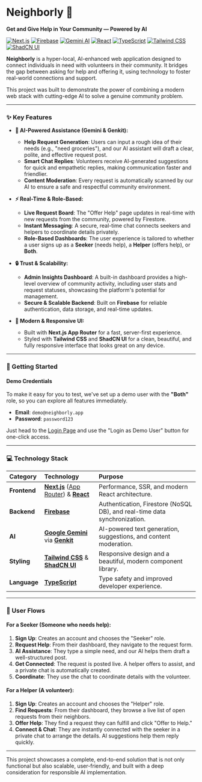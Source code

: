 # Neighborly 🤝

**Get and Give Help in Your Community — Powered by AI**

[![Next.js](https://img.shields.io/badge/Next.js-15.3-black?logo=next.js)](https://nextjs.org/)
[![Firebase](https://img.shields.io/badge/Firebase-Realtime_Backend-orange?logo=firebase)](https://firebase.google.com/)
[![Gemini AI](https://img.shields.io/badge/Google_Gemini-AI_Powered-blue?logo=google&logoColor=white)](https://ai.google/gemini/)
[![React](https://img.shields.io/badge/React-18-blue?logo=react)](https://reactjs.org/)
[![TypeScript](https://img.shields.io/badge/TypeScript-5-blue?logo=typescript)](https://www.typescriptlang.org/)
[![Tailwind CSS](https://img.shields.io/badge/Tailwind_CSS-3-cyan?logo=tailwind-css)](https://tailwindcss.com/)
[![ShadCN UI](https://img.shields.io/badge/shadcn/ui-Styled_Components-black)](https://ui.shadcn.com/)

**Neighborly** is a hyper-local, AI-enhanced web application designed to connect individuals in need with volunteers in their community. It bridges the gap between asking for help and offering it, using technology to foster real-world connections and support.

This project was built to demonstrate the power of combining a modern web stack with cutting-edge AI to solve a genuine community problem.

---

### ✨ Key Features

-   **🤖 AI-Powered Assistance (Gemini & Genkit):**
    -   **Help Request Generation**: Users can input a rough idea of their needs (e.g., "need groceries"), and our AI assistant will draft a clear, polite, and effective request post.
    -   **Smart Chat Replies**: Volunteers receive AI-generated suggestions for quick and empathetic replies, making communication faster and friendlier.
    -   **Content Moderation**: Every request is automatically scanned by our AI to ensure a safe and respectful community environment.

-   **⚡ Real-Time & Role-Based:**
    -   **Live Request Board**: The "Offer Help" page updates in real-time with new requests from the community, powered by Firestore.
    -   **Instant Messaging**: A secure, real-time chat connects seekers and helpers to coordinate details privately.
    -   **Role-Based Dashboards**: The user experience is tailored to whether a user signs up as a **Seeker** (needs help), a **Helper** (offers help), or **Both**.

-   **🔒 Trust & Scalability:**
    -   **Admin Insights Dashboard**: A built-in dashboard provides a high-level overview of community activity, including user stats and request statuses, showcasing the platform's potential for management.
    -   **Secure & Scalable Backend**: Built on **Firebase** for reliable authentication, data storage, and real-time updates.

-   **🎨 Modern & Responsive UI:**
    -   Built with **Next.js App Router** for a fast, server-first experience.
    -   Styled with **Tailwind CSS** and **ShadCN UI** for a clean, beautiful, and fully responsive interface that looks great on any device.

---

### 🚀 Getting Started

#### Demo Credentials

To make it easy for you to test, we've set up a demo user with the **"Both"** role, so you can explore all features immediately.

-   **Email**: `demo@neighborly.app`
-   **Password**: `password123`

Just head to the [Login Page](https://neighborly-app.web.app/login) and use the "Login as Demo User" button for one-click access.

---

### 💻 Technology Stack

| Category      | Technology                                                                                                  | Purpose                                                              |
| :------------ | :---------------------------------------------------------------------------------------------------------- | :------------------------------------------------------------------- |
| **Frontend**  | [**Next.js**](https://nextjs.org/) ([App Router](https://nextjs.org/docs/app)) & [**React**](https://react.dev/) | Performance, SSR, and modern React architecture.                     |
| **Backend**   | [**Firebase**](https://firebase.google.com/)                                                                  | Authentication, Firestore (NoSQL DB), and real-time data synchronization. |
| **AI**        | [**Google Gemini**](https://ai.google/gemini/) via [**Genkit**](https://firebase.google.com/docs/genkit)        | AI-powered text generation, suggestions, and content moderation.     |
| **Styling**   | [**Tailwind CSS**](https://tailwindcss.com/) & [**ShadCN UI**](https://ui.shadcn.com/)                           | Responsive design and a beautiful, modern component library.         |
| **Language**  | [**TypeScript**](https://www.typescriptlang.org/)                                                             | Type safety and improved developer experience.                       |

---

### 👤 User Flows

#### For a Seeker (Someone who needs help):
1.  **Sign Up**: Creates an account and chooses the "Seeker" role.
2.  **Request Help**: From their dashboard, they navigate to the request form.
3.  **AI Assistance**: They type a simple need, and our AI helps them draft a well-structured post.
4.  **Get Connected**: The request is posted live. A helper offers to assist, and a private chat is automatically created.
5.  **Coordinate**: They use the chat to coordinate details with the volunteer.

#### For a Helper (A volunteer):
1.  **Sign Up**: Creates an account and chooses the "Helper" role.
2.  **Find Requests**: From their dashboard, they browse a live list of open requests from their neighbors.
3.  **Offer Help**: They find a request they can fulfill and click "Offer to Help."
4.  **Connect & Chat**: They are instantly connected with the seeker in a private chat to arrange the details. AI suggestions help them reply quickly.

---

This project showcases a complete, end-to-end solution that is not only functional but also scalable, user-friendly, and built with a deep consideration for responsible AI implementation.
